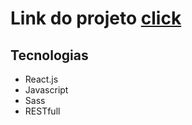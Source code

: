 
<h1>Link do projeto <a href="https://italomirandasantiago.github.io/site_de_animes/">click</a></h1>

<h2>Tecnologias</h2>

<ul>
<li>React.js</li>
<li>Javascript</li>
<li>Sass</li>
<li>RESTfull</li>
</ul>
